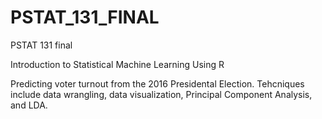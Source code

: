 # PSTAT_131_FINAL
PSTAT 131 final

Introduction to Statistical Machine Learning Using R

Predicting voter turnout from the 2016 Presidental Election.
Tehcniques include data wrangling, data visualization, Principal Component Analysis, and LDA.
